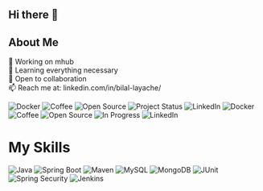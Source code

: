 ## Hi there 👋  

## About Me
🔭 Working on mhub  
🌱 Learning everything necessary  
👯 Open to collaboration  
📫 Reach me at: linkedin.com/in/bilal-layache/  

![Docker](https://img.shields.io/badge/Container-Docker-2496ED?logo=docker&logoColor=white)
![Coffee](https://img.shields.io/badge/Coffee%20-%20Love%20it%20☕-brown)
![Open Source](https://img.shields.io/badge/Open%20Source-Contributor-brightgreen?logo=github)
![Project Status](https://img.shields.io/badge/Project%20Status-In%20Progress-yellow)
![LinkedIn](https://img.shields.io/badge/Connect%20on-LinkedIn-0A66C2?logo=linkedin)
![Docker](https://img.shields.io/badge/Docker-2496ED?logo=docker&logoColor=white)
![Coffee](https://img.shields.io/badge/Coffee-brown?logo=coffee&logoColor=white)
![Open Source](https://img.shields.io/badge/Open%20Source-brightgreen?logo=github)
![In Progress](https://img.shields.io/badge/In%20Progress-yellow)
![LinkedIn](https://img.shields.io/badge/LinkedIn-0A66C2?logo=linkedin&logoColor=white)


# My Skills

![Java](https://img.shields.io/badge/Java-orange?logo=java&logoColor=white)
![Spring Boot](https://img.shields.io/badge/Spring%20Boot-brightgreen?logo=springboot&logoColor=white)
![Maven](https://img.shields.io/badge/Maven-C71A36?logo=apachemaven&logoColor=white)
![MySQL](https://img.shields.io/badge/MySQL-blue?logo=mysql&logoColor=white)
![MongoDB](https://img.shields.io/badge/MongoDB-47A248?logo=mongodb&logoColor=white)
![JUnit](https://img.shields.io/badge/JUnit-25A162?logo=junit5&logoColor=white)
![Spring Security](https://img.shields.io/badge/Spring%20Security-6DB33F?logo=springsecurity&logoColor=white)
![Jenkins](https://img.shields.io/badge/Jenkins-D24939?logo=jenkins&logoColor=white)





